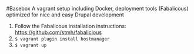 #Basebox
A vagrant setup including Docker, deployment tools (Fabalicous) optimized for nice and easy Drupal development

1. Follow the Fabalicous installation instructions: https://github.com/stmh/fabalicious
2. `$ vagrant plugin install hostmanager`
3. `$ vagrant up`
